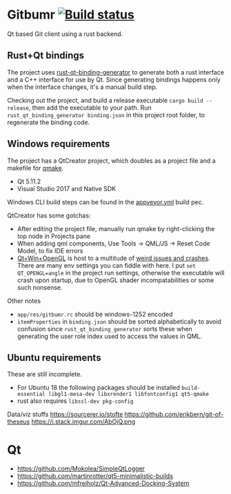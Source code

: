 # Gitbumr [![Build status](https://ci.appveyor.com/api/projects/status/211dlbqs63w61har?svg=true)](https://ci.appveyor.com/project/stofte/gitbumr)

Qt based Git client using a rust backend.

## Rust+Qt bindings

The project uses [rust-qt-binding-generator](https://github.com/KDE/rust-qt-binding-generator) 
to generate both a rust interface and a C++ interface for use by Qt. Since
generating bindings happens only when the interface changes, it's a manual
build step.

Checking out the project, and build a release executable
`cargo build --release`, then add the executable to your path. Run
`rust_qt_binding_generator binding.json` in this project root folder, to
regenerate the binding code.

## Windows requirements

The project has a QtCreator project, which doubles as a project file and a
makefile for [qmake](http://doc.qt.io/qt-5/qmake-manual.html).

 - Qt 5.11.2
 - Visual Studio 2017 and Native SDK

Windows CLI build steps can be found in the [appveyor.yml](appveyor.yml) build
pec.

QtCreator has some gotchas:

 - After editing the project file, manually run qmake by right-clicking the top
   node in Projects pane
 - When adding qml components, Use Tools -> QML/JS -> Reset Code Model, to fix
   IDE errors
 - [Qt+Win+OpenGL](https://wiki.qt.io/Qt_5_on_Windows_ANGLE_and_OpenGL) is host
   to a multitude of [weird issues and crashes](https://bugreports.qt.io/browse/QTBUG-46074?jql=text%20~%20%22QT_OPENGL%22%20and%20text%20~%20%22Windows%22).
   There are many env settings you can fiddle with here. I put
   `set QT_OPENGL=angle` in the project run settings, otherwise the executable
   will crash upon startup, due to OpenGL shader incompatabilities or some such
   nonsense.

Other notes

 - `app/res/gitbumr.rc` should be windows-1252 encoded
 - `itemProperties` in `binding.json` should be sorted alphabetically to avoid
   confusion since `rust_qt_binding_generator` sorts these when generating the
   user role index used to access the values in QML.

## Ubuntu requirements

These are still incomplete.

 - For Ubuntu 18 the following packages should be installed
   `build-essential libgl1-mesa-dev libxrender1 libfontconfig1 qt5-qmake`
 - rust also requires `libssl-dev pkg-config`

Data/viz stuffs
https://sourcerer.io/stofte
https://github.com/erikbern/git-of-theseus
https://i.stack.imgur.com/AbOjQ.png

# Qt

- https://github.com/Mokolea/SimpleQtLogger
- https://github.com/martinrotter/qt5-minimalistic-builds
- https://github.com/mfreiholz/Qt-Advanced-Docking-System
